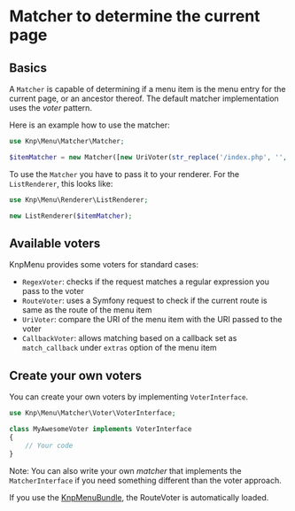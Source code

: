 Matcher to determine the current page
=====================================

Basics
------

A `Matcher` is capable of determining if a menu item is the menu entry for the
current page, or an ancestor thereof. The default matcher implementation uses
the *voter* pattern.

Here is an example how to use the matcher:

```php
use Knp\Menu\Matcher\Matcher;

$itemMatcher = new Matcher([new UriVoter(str_replace('/index.php', '', $_SERVER['REQUEST_URI']))]);
```

To use the `Matcher` you have to pass it to your renderer. For the `ListRenderer`,
this looks like:

```php
use Knp\Menu\Renderer\ListRenderer;

new ListRenderer($itemMatcher);
```

Available voters
----------------

KnpMenu provides some voters for standard cases:

* `RegexVoter`: checks if the request matches a regular expression you pass to the voter
* `RouteVoter`: uses a Symfony request to check if the current route is same as the route of the menu item
* `UriVoter`: compare the URI of the menu item with the URI passed to the voter
* `CallbackVoter`: allows matching based on a callback set as `match_callback` under `extras` option of the menu item

Create your own voters
----------------------

You can create your own voters by implementing `VoterInterface`.

```php
use Knp\Menu\Matcher\Voter\VoterInterface;

class MyAwesomeVoter implements VoterInterface
{
    // Your code
}
```

Note: You can also write your own *matcher* that implements the `MatcherInterface`
if you need something different than the voter approach.

If you use the [KnpMenuBundle](http://symfony.com/doc/master/bundles/KnpMenuBundle/index.html), the RouteVoter is automatically loaded.

